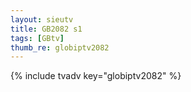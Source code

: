 ```yaml
--- 
layout: sieutv
title: GB2082 s1
tags: [GBtv]
thumb_re: globiptv2082
---
```

{% include tvadv key="globiptv2082" %} 
